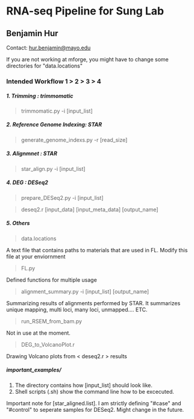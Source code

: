 RNA-seq Pipeline for Sung Lab
=============================

Benjamin Hur
------------
Contact: hur.benjamin@mayo.edu

If you are not working at mforge, you might have to change some directories for "data.locations"

### Intended Workflow 1 > 2 > 3 > 4

##### 1. Trimming : trimmomatic
> trimmomatic.py -i [input_list]

##### 2. Reference Genome Indexing: STAR
> generate_genome_indexs.py -r [read_size]

##### 3. Alignmnet : STAR
> star_align.py -i [input_list]

##### 4. DEG : DESeq2
> prepare_DESeq2.py -i [input_list]

> deseq2.r [input_data] [input_meta_data] [output_name]

##### 5. Others

> data.locations

A text file that contains paths to materials that are used in FL. Modify this file at your enviornment

> FL.py

Defined functions for multiple usage

> alignment_summary.py -i [input_list] [output_name]

Summarizing results of alignments performed by STAR. It summarizes unique mapping, multi loci, many loci, unmapped.... ETC.

> run_RSEM_from_bam.py

Not in use at the moment.

> DEG_to_VolcanoPlot.r

Drawing Volcano plots from < deseq2.r > results




##### important_examples/
1. The directory contains how [input_list] should look like.
2. Shell scripts (.sh) show the command line how to be excecuted.

Important note for [star_aligned.list].
I am strictly defining "#case" and "#control" to seperate samples for DESeq2. 
Might change in the future.
